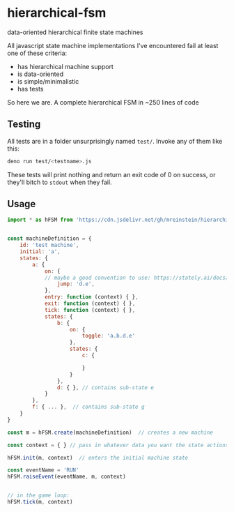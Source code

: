 # hierarchical-fsm
data-oriented hierarchical finite state machines


All javascript state machine implementations I've encountered fail at least one of these criteria:

* has hierarchical machine support
* is data-oriented
* is simple/minimalistic
* has tests

So here we are. A complete hierarchical FSM in ~250 lines of code


## Testing

All tests are in a folder unsurprisingly named `test/`.  Invoke any of them like this:

```bash
deno run test/<testname>.js
```

These tests will print nothing and return an exit code of 0 on success, or they'll bitch to `stdout` when they fail.


## Usage

```javascript
import * as hFSM from 'https://cdn.jsdelivr.net/gh/mreinstein/hierarchical/src/index.js'


const machineDefinition = {
	id: 'test machine',
	initial: 'a',
	states: {
		a: {
			on: {
			// maybe a good convention to use: https://stately.ai/docs/transitions#cheatsheet-transition-targets
				jump: 'd.e',
			},
			entry: function (context) { },
			exit: function (context) { },
			tick: function (context) { },
			states: {
				b: {
					on: {
						toggle: 'a.b.d.e'
					},
					states: {
						c: {

						}
					}
				},
				d: { }, // contains sub-state e
			}
		},
		f: { ... },  // contains sub-state g
	}
}

const m = hFSM.create(machineDefinition)  // creates a new machine

const context = { } // pass in whatever data you want the state actions to have access to

hFSM.init(m, context)  // enters the initial machine state

const eventName = 'RUN'
hFSM.raiseEvent(eventName, m, context)


// in the game loop:
hFSM.tick(m, context)

```

